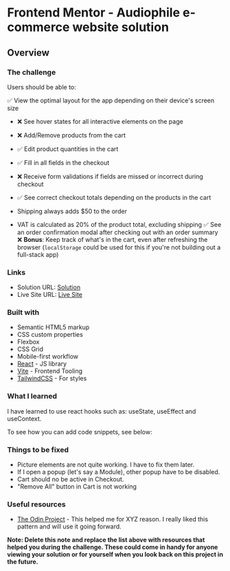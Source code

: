 # Frontend Mentor - Audiophile e-commerce website solution

## Overview

### The challenge

Users should be able to:

✅ View the optimal layout for the app depending on their device's screen size

- ❌ See hover states for all interactive elements on the page
- ❌ Add/Remove products from the cart
- ✅ Edit product quantities in the cart
- ✅ Fill in all fields in the checkout
- ❌ Receive form validations if fields are missed or incorrect during checkout
- ✅ See correct checkout totals depending on the products in the cart

- Shipping always adds $50 to the order
- VAT is calculated as 20% of the product total, excluding shipping
  ✅ See an order confirmation modal after checking out with an order summary
  ❌ **Bonus**: Keep track of what's in the cart, even after refreshing the browser (`localStorage` could be used for this if you're not building out a full-stack app)

### Links

- Solution URL: [Solution](https://github.com/DawidGawronskiDev/audiophile-e-commerce-website)
- Live Site URL: [Live Site](https://merry-dolphin-1d55d4.netlify.app/)

### Built with

- Semantic HTML5 markup
- CSS custom properties
- Flexbox
- CSS Grid
- Mobile-first workflow
- [React](https://reactjs.org/) - JS library
- [Vite](https://vitejs.dev/) - Frontend Tooling
- [TailwindCSS](https://tailwindcss.com/) - For styles

### What I learned

I have learned to use react hooks such as: useState, useEffect and useContext.

To see how you can add code snippets, see below:

### Things to be fixed

- Picture elements are not quite working. I have to fix them later.
- If I open a popup (let's say a Module), other popup have to be disabled.
- Cart should no be active in Checkout.
- "Remove All" button in Cart is not working

### Useful resources

- [The Odin Project](https://www.theodinproject.com/) - This helped me for XYZ reason. I really liked this pattern and will use it going forward.

**Note: Delete this note and replace the list above with resources that helped you during the challenge. These could come in handy for anyone viewing your solution or for yourself when you look back on this project in the future.**


